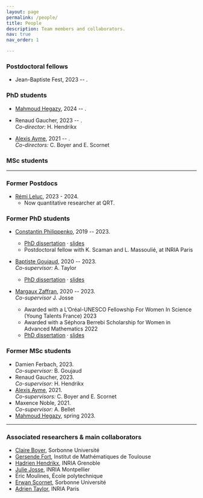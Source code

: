```yaml
---
layout: page
permalink: /people/
title: People
description: Team members and collaborators.
nav: true
nav_order: 1

---
```




### Postdoctoral fellows

- Jean-Baptiste Fest, 2023 -- .


### PhD students
- [Mahmoud Hegazy](https://mahegz.github.io/), 2024 -- .

- Renaud Gaucher, 2023 -- .  
_Co-director:_ H. Hendrikx

- [Alexis Ayme](https://alexisayme.github.io/), 2021 -- .  
_Co-directors:_ C. Boyer and E. Scornet


### MSc students





***

### Former Postdocs

- [Rémi Leluc](https://remileluc.github.io/), 2023 - 2024.
    - Now quantitative researcher at QRT.

### Former PhD students

- [Constantin Philippenko](https://philipco.github.io/), 2019 -- 2023.
    - [PhD dissertation](https://philipco.github.io/files/PhD/thesis_constantin_philippenko.pdf) · [slides](https://philipco.github.io/files/PhD/2023_09-thesis_defense.pdf)
    - Postdoctoral fellow with K. Scaman and L. Massoulié, at INRIA Paris


- [Baptiste Goujaud](https://bgoujaud.github.io/), 2020 -- 2023.  
_Co-supervisor:_ A. Taylor
    - [PhD dissertation]() · [slides]()


- [Margaux Zaffran](https://mzaffran.github.io/), 2020 -- 2023.  
_Co-supervisor_ J. Josse
    - Awarded with a L’Oréal-UNESCO Fellowship For Women In Science (Young Talents France) 2023
    - Awarded with a Séphora Berrebi Scholarship for Women in Advanced Mathematics 2022  
    - [PhD dissertation](https://mzaffran.github.io/assets/files/Zaffran_PhD_Manuscript.pdf) · [slides](https://mzaffran.github.io/assets/files/Talks/Zaffran_PhD_defense_handout.pdf) 
    

### Former MSc students

- Damien Ferbach, 2023.  
_Co-supervisor:_ B. Goujaud
- Renaud Gaucher, 2023.  
_Co-supervisor:_ H. Hendrikx
- [Alexis Ayme](https://alexisayme.github.io/), 2021.  
_Co-supervisors:_ C. Boyer and E. Scornet
- Maxence Noble, 2021.  
_Co-supervisor:_ A. Bellet
- [Mahmoud Hegazy](https://mahegz.github.io/), spring 2023.


***

### Associated researchers & main collaborators

- [Claire Boyer](https://perso.lpsm.paris/~cboyer/), Sorbonne Université
- [Gersende Fort](https://perso.math.univ-toulouse.fr/gfort/), Institut de Mathématiques de Toulouse
- [Hadrien Hendrikx](https://www.di.ens.fr/hadrien.hendrikx/), INRIA Grenoble
- [Julie Josse](http://juliejosse.com/), INRIA Montpellier
- Éric Moulines, École polytechnique
- [Erwan Scornet](https://erwanscornet.github.io/), Sorbonne Université
- [Adrien Taylor](https://adrientaylor.github.io/), INRIA Paris
